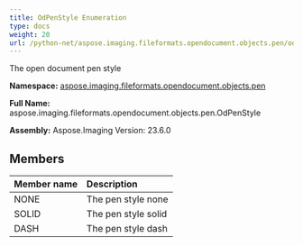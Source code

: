 ```yaml
---
title: OdPenStyle Enumeration
type: docs
weight: 20
url: /python-net/aspose.imaging.fileformats.opendocument.objects.pen/odpenstyle/
---
```


The open document pen style

**Namespace:** [aspose.imaging.fileformats.opendocument.objects.pen](/imaging/python-net/aspose.imaging.fileformats.opendocument.objects.pen/)

**Full Name:** aspose.imaging.fileformats.opendocument.objects.pen.OdPenStyle

**Assembly:**  Aspose.Imaging Version: 23.6.0

## **Members**
|**Member name**|**Description**|
| :- | :- |
|NONE|The pen style none|
|SOLID|The pen style solid|
|DASH|The pen style dash|
